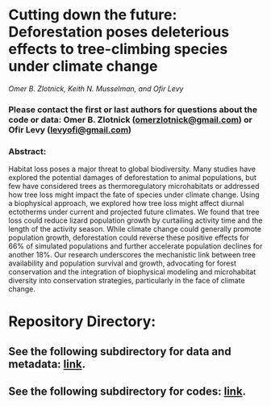 # Cutting down the future: Deforestation poses deleterious effects to tree-climbing species under climate change

_Omer B. Zlotnick, Keith N. Musselman, and Ofir Levy_

### Please contact the first or last authors for questions about the code or data: Omer B. Zlotnick (omerzlotnick@gmail.com) or Ofir Levy (levyofi@gmail.com)


### **Abstract**:
Habitat loss poses a major threat to global biodiversity. Many studies have explored the potential damages of deforestation to animal populations, but few have considered trees as thermoregulatory microhabitats or addressed how tree loss might impact the fate of species under climate change. Using a biophysical approach, we explored how tree loss might affect diurnal ectotherms under current and projected future climates. We found that tree loss could reduce lizard population growth by curtailing activity time and the length of the activity season. While climate change could generally promote population growth, deforestation could reverse these positive effects for 66% of simulated populations and further accelerate population declines for another 18%. Our research underscores the mechanistic link between tree availability and population survival and growth, advocating for forest conservation and the integration of biophysical modeling and microhabitat diversity into conservation strategies, particularly in the face of climate change.

# **Repository Directory**:
## See the following subdirectory for data and metadata: [link](https://github.com/levyofi/Zlotnick_et_al_NCC/tree/master/Data).

## See the following subdirectory for codes: [link](https://github.com/levyofi/Zlotnick_et_al_NCC/tree/master/Code).
